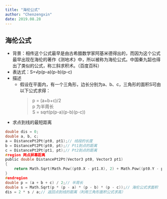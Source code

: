 ```yaml
---
title: "海伦公式"
author: "Chenzengxin"
date: 2019.08.28
---
```



## 海伦公式
- 背景：相传这个公式最早是由古希腊数学家阿基米德得出的，而因为这个公式最早出现在海伦的著作《测地术》中，所以被称为海伦公式。中国秦九韶也得出了类似的公式，称三斜求积术。（百度百科）
- 表达式：S=√p(p-a)(p-b)(p-c)
- 描述
  - 假设在平面内，有一个三角形，边长分别为a、b、c，三角形的面积S可由以下公式求得：
    > p = (a+b+c)/2 <br/>
    > p 为半周长 <br/>
    > S = sqrt(p(p-a)(p-b)(p-c))
- 求点到线的最短距离
``` C sharp
double dis = 0;
double a, b, c;
a = DistancePt2Pt(pt0, pt1);// 线段的长度
b = DistancePt2Pt(pt0, pt);// Pt1到点的距离
c = DistancePt2Pt(pt1, pt);// Pt2到点的距离
#region 两点屏幕距离
public double DistancePt2Pt(Vector3 pt0, Vector3 pt1)
{
    return Math.Sqrt(Math.Pow((pt0.X - pt1.X), 2) + Math.Pow((pt0.Y - pt1.Y), 2));
}
#endregion
double p = (a + b + c) / 2;// 半周长
double s = Math.Sqrt(p * (p - a) * (p - b) * (p - c));// 海伦公式求面积
dis = 2 * s / a;// 返回点到线的距离（利用三角形面积公式求高）
```
